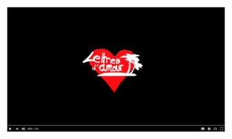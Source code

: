 [![Lettres d'Amour #GGJ2017](https://github.com/Fangh/LoveLetter/blob/master/2017-01-24%2011_18_39-Lettres%20d'Amour%20%23GGJ2017%20-%20YouTube.png)](https://www.youtube.com/watch?v=tXT1nalwndo "Lettres d'Amour #GGJ2017 ")
